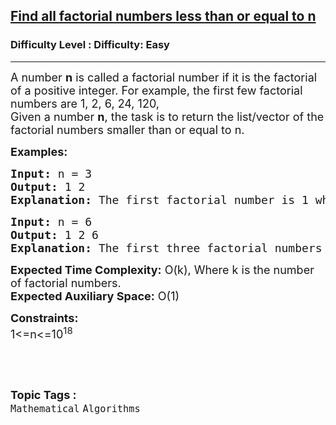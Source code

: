 <h2><a href="https://www.geeksforgeeks.org/problems/find-all-factorial-numbers-less-than-or-equal-to-n3548/1?page=22&difficulty=School,Easy,Medium,Hard&status=unsolved&sortBy=submissions">Find all factorial numbers less than or equal to n</a></h2><h3>Difficulty Level : Difficulty: Easy</h3><hr><div class="problems_problem_content__Xm_eO"><p><span style="font-size: 18px;">A number <strong>n</strong> is called a factorial number if it is the factorial of a positive integer. For example, the first few factorial numbers are 1, 2, 6, 24, 120,<br>Given a number <strong>n</strong>, the task is to return the list/vector of the factorial numbers smaller than or equal to n.</span></p>
<p><strong><span style="font-size: 18px;">Examples:</span></strong></p>
<pre><strong><span style="font-size: 18px;">Input: </span></strong><span style="font-size: 18px;">n = 3</span>
<strong><span style="font-size: 18px;">Output: </span></strong><span style="font-size: 18px;">1 2</span>
<strong><span style="font-size: 18px;">Explanation: </span></strong><span style="font-size: 18px;">The first factorial number is 1 which is less than equal to n. The second number is 2 which is less than equal to n,but the third factorial number is 6 which is greater than n. So we print only 1 and 2.</span></pre>
<pre><strong><span style="font-size: 18px;">Input: </span></strong><span style="font-size: 18px;">n = 6</span>
<strong><span style="font-size: 18px;">Output: </span></strong><span style="font-size: 18px;">1 2 6</span>
<strong><span style="font-size: 18px;">Explanation: </span></strong><span style="font-size: 18px;">The first three factorial numbers are less than equal to n but the fourth factorial number 24 is greater than n. So we print only first three factorial numbers.</span></pre>
<p><span style="font-size: 18px;"><strong>Expected Time Complexity:</strong> O(k), Where k is the number of factorial numbers.<br><strong>Expected Auxiliary Space:</strong>&nbsp;O(1)</span></p>
<p><span style="font-size: 18px;"><strong>Constraints:</strong><br>1&lt;=n&lt;=10<sup>18</sup></span></p>
<p>&nbsp;</p></div><br><p><span style=font-size:18px><strong>Topic Tags : </strong><br><code>Mathematical</code>&nbsp;<code>Algorithms</code>&nbsp;